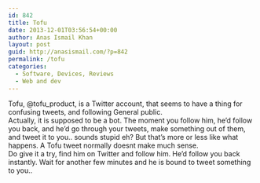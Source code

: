 ```yaml
---
id: 842
title: Tofu
date: 2013-12-01T03:56:54+00:00
author: Anas Ismail Khan
layout: post
guid: http://anasismail.com/?p=842
permalink: /tofu
categories:
  - Software, Devices, Reviews
  - Web and dev
---
```

Tofu, @tofu_product, is a Twitter account, that seems to have a thing for confusing tweets, and following General public.  
Actually, it is supposed to be a bot. The moment you follow him, he&#8217;d follow you back, and he&#8217;d go through your tweets, make something out of them, and tweet it to you.. sounds stupid eh? But that&#8217;s more or less like what happens. A Tofu tweet normally doesnt make much sense.  
Do give it a try, find him on Twitter and follow him. He&#8217;d follow you back instantly. Wait for another few minutes and he is bound to tweet something to you..